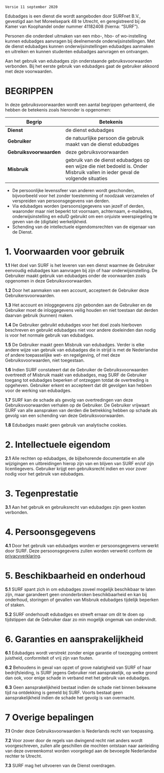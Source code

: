 `Versie 11 september 2020`

Edubadges is een dienst die wordt aangeboden door SURFnet B.V., gevestigd aan het Moreelsepark 48 te Utrecht, en geregistreerd bij de Kamer van Koophandel onder nummer 41182408 (hierna: “SURF”).

Personen die onderdeel uitmaken van een mbo-, hbo- of wo-instelling kunnen edubadges aanvragen bij deelnemende onderwijsinstellingen. Met de dienst edubadges kunnen onderwijsinstellingen edubadges aanmaken en uitreiken en kunnen studenten edubadges aanvragen en ontvangen.

Aan het gebruik van edubadges zijn onderstaande gebruiksvoorwaarden verbonden. Bij het eerste gebruik van edubadges gaat de gebruiker akkoord met deze voorwaarden.

# BEGRIPPEN
In deze gebruiksvoorwaarden wordt een aantal begrippen gehanteerd, die hebben de betekenis zoals hieronder is opgenomen:

| Begrip | Betekenis |
| ------ | --------- |
| **Dienst** | de dienst edubadges |
| **Gebruiker** | de natuurlijke persoon die gebruik maakt van de dienst edubadges |
| **Gebruiksvoorwaarden** | deze gebruiksvoorwaarden |
| **Misbruik** | gebruik van de dienst edubadges op een wijze die niet bedoeld is. Onder Misbruik vallen in ieder geval de volgende situaties |

* De persoonlijke levenssfeer van anderen wordt geschonden, bijvoorbeeld voor het zonder toestemming of noodzaak verzamelen of verspreiden van persoonsgegevens van derden.
* Via edubadges worden (persoons)gegevens van jezelf of derden, waaronder maar niet beperkt tot voornaam, achternaam, e-mailadres, onderwijsinstelling en eduID gebruikt om een onjuiste weerspiegeling te geven van de (digitale) werkelijkheid.
* Schending van de intellectuele eigendomsrechten van de eigenaar van de Dienst.

# 1. Voorwaarden voor gebruik
**1.1** Het doel van SURF is het leveren van een dienst waarmee de Gebruiker eenvoudig edubadges kan aanvragen bij zijn of haar onderwijsinstelling. De Gebruiker maakt gebruik van edubadges onder de voorwaarden zoals opgenomen in deze Gebruiksvoorwaarden.

**1.2** Door het aanmaken van een account, accepteert de Gebruiker deze Gebruikersvoorwaarden.

**1.3** Het account en inloggegevens zijn gebonden aan de Gebruiker en de Gebruiker moet de inloggegevens veilig houden en niet toestaan dat derden daarvan gebruik (kunnen) maken.

**1.4** De Gebruiker gebruikt edubadges voor het doel zoals hierboven beschreven en gebruikt edubadges niet voor andere doeleinden dan nodig is voor het normale gebruik van edubadges.

**1.5** De Gebruiker maakt geen Misbruik van edubadges. Verder is elke andere wijze van gebruik van edubadges die in strijd is met de Nederlandse of andere toepasselijke wet- en regelgeving, of met deze Gebruiksvoorwaarden, niet toegestaan.

**1.6** Indien SURF constateert dat de Gebruiker de Gebruiksvoorwaarden overtreedt of Misbruik maakt van edubadges, mag SURF de Gebruiker toegang tot edubadges beperken of ontzeggen totdat de overtreding is opgeheven. Gebruiker erkent en accepteert dat dit gevolgen kan hebben voor de werking van edubadges.

**1.7** SURF kan de schade als gevolg van overtredingen van deze Gebruiksvoorwaarden verhalen op de Gebruiker. De Gebruiker vrijwaart SURF van alle aanspraken van derden die betrekking hebben op schade als gevolg van een schending van deze Gebruiksvoorwaarden.

**1.8** Edubadges maakt geen gebruik van analytische cookies.

# 2. Intellectuele eigendom
**2.1** Alle rechten op edubadges, de bijbehorende documentatie en alle wijzigingen en uitbreidingen hierop zijn van en blijven van SURF en/of zijn licentiegevers. Gebruiker krijgt een gebruiksrecht indien en voor zover nodig voor het gebruik van edubadges.

# 3. Tegenprestatie
**3.1** Aan het gebruik en gebruiksrecht van edubadges zijn geen kosten verbonden.

# 4. Persoonsgegevens
**4.1** Door het gebruik van edubadges worden er persoonsgegevens verwerkt door SURF. Deze persoonsgegevens zullen worden verwerkt conform de [privacyverklaring](https://edubadges.nl/privacy).

# 5. Beschikbaarheid en onderhoud
**5.1** SURF spant zich in om edubadges zoveel mogelijk beschikbaar te laten zijn, maar garandeert geen ononderbroken beschikbaarheid en kan bij onderhoud, storingen of gevallen van Misbruik edubadges tijdelijk beperken of staken.

**5.2** SURF onderhoudt edubadges en streeft ernaar om dit te doen op tijdstippen dat de Gebruiker daar zo min mogelijk ongemak van ondervindt.

# 6. Garanties en aansprakelijkheid
**6.1** Edubadges wordt verstrekt zonder enige garantie of toezegging omtrent juistheid, conformiteit of vrij zijn van fouten.

**6.2** Behoudens in geval van opzet of grove nalatigheid van SURF of haar bedrijfsleiding, is SURF jegens Gebruiker niet aansprakelijk, op welke grond dan ook, voor enige schade in verband met het gebruik van edubadges.

**6.3** Geen aansprakelijkheid bestaat indien de schade niet binnen bekwame tijd na ontdekking is gemeld bij SURF. Voorts bestaat geen aansprakelijkheid indien de schade het gevolg is van overmacht.

# 7 Overige bepalingen
**7.1** Onder deze Gebruiksvoorwaarden is Nederlands recht van toepassing.

**7.2** Voor zover door de regels van dwingend recht niet anders wordt voorgeschreven, zullen alle geschillen die mochten ontstaan naar aanleiding van deze overeenkomst worden voorgelegd aan de bevoegde Nederlandse rechter te Utrecht.

**7.3** SURF mag het uitvoeren van de Dienst overdragen.
